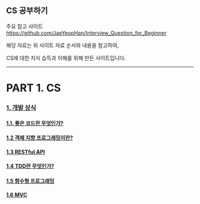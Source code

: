 ## CS 공부하기

주요 참고 사이트
https://github.com/JaeYeopHan/Interview_Question_for_Beginner

해당 자료는 위 사이트 자료 순서와 내용을 참고하여,

CS에 대한 지식 습득과 이해를 위해 만든 사이트입니다.

<hr>

# PART 1. CS

### <a href="./PART1/Development_common_sense/">1. 개발 상식</a>

#### <a href="./PART1/Development_common_sense/What_is_good_code">1.1. 좋은 코드란 무엇인가?</a>

#### <a href="./PART1/Development_common_sense/Object_oriented_programming">1.2 객체 지향 프로그래밍이란?</a>

#### <a href="./PART1/Development_common_sense/What_is_RESTful_API">1.3 RESTful API</a>

#### <a href="./PART1/Development_common_sense/What_is_TDD">1.4 TDD란 무엇인가?</a>

#### <a href="./PART1/Development_common_sense/Functional_programming">1.5 함수형 프로그래밍</a>

#### <a href="./PART1/Development_common_sense/MVC_Pattern">1.6 MVC</a>

